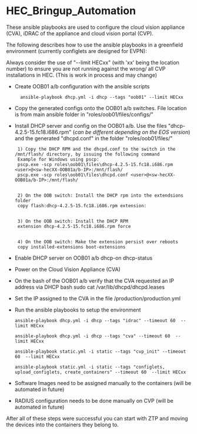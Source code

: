 # HEC_Bringup_Automation

These ansible playbooks are used to configure the cloud vision appliance (CVA), iDRAC of the appliance and cloud vision portal (CVP).

The following describes how to use the ansible playbooks in a greenfield environment (currently configlets are designed for EVPN):

Always consider the use of "--limit HECxx" (with 'xx' being the location number) to ensure you are not running against the wrong/ all CVP installations in HEC. (This is work in process and may change)

- Create OOB01 a/b configuration with the ansible scripts

		ansible-playbook dhcp.yml -i dhcp --tags "oob01" --limit HECxx

 - Copy the generated configs onto the OOB01 a/b switches. File location is from main ansible folder in "roles/oob01/files/configs/"

 - Install DHCP server and config on the OOB01 a/b. Use the files "dhcp-4.2.5-15.fc18.i686.rpm" (*can be different depending on the EOS version*) and the generated "dhcpd.conf" in the folder "roles/oob01/files/"

		1) Copy the DHCP RPM and the dhcpd.conf to the switch in the /mnt/flash/ directory, by issuing the following command
		Example for Windows using pscp:
		pscp.exe -scp roles\oob01\files\dhcp-4.2.5-15.fc18.i686.rpm <user>@<sw-hecXX-OOB01a/b-IP>:/mnt/flash/
		pscp.exe -scp roles\oob01\files\dhcpd.conf <user>@<sw-hecXX-OOB01a/b-IP>:/mnt/flash/


		2) On the OOB switch: Install the DHCP rpm into the extendsions folder
		copy flash:dhcp-4.2.5-15.fc18.i686.rpm extension:


		3) On the OOB switch: Install the DHCP RPM
		extension dhcp-4.2.5-15.fc18.i686.rpm force


		4) On the OOB switch: Make the extension persist over reboots
		copy installed-extensions boot-extensions


 - Enable DHCP server on OOB01 a/b
		dhcp-on
		dhcp-status

 - Power on the Cloud Vision Appliance (CVA)

 - On the bash of the OOB01 a/b verify that the CVA requested an IP address via DHCP
 		bash
		sudo cat /var/lib/dhcpd/dhcpd.leases

 - Set the IP assigned to the CVA in the file <ansible-home>/production/production.yml

 - Run the ansible playbooks to setup the environment

       ansible-playbook dhcp.yml -i dhcp --tags "idrac" --timeout 60  --limit HECxx

       ansible-playbook dhcp.yml -i dhcp --tags "cva" --timeout 60  --limit HECxx

       ansible-playbook static.yml -i static --tags "cvp_init" --timeout 60  --limit HECxx

       ansible-playbook static.yml -i static --tags "configlets, upload_configlets, create_containers" --timeout 60  --limit HECxx

 - Software Images need to be assigned manually to the containers (will be automated in future)

 - RADIUS configuration needs to be done manually on CVP (will be automated in future)


After all of these steps were successful you can start with ZTP and moving the devices into the containers they belong to.
